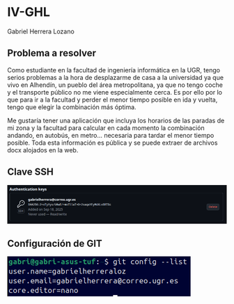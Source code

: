 # IV-GHL
Gabriel Herrera Lozano

## Problema a resolver
Como estudiante en la facultad de ingeniería informática en la UGR, tengo serios problemas a la hora de desplazarme de casa a la universidad ya que vivo en Alhendín, un pueblo del área metropolitana, ya que no tengo coche y el transporte público no me viene especialmente cerca. Es por ello por lo que para ir a la facultad y perder el menor tiempo posible en ida y vuelta, tengo que elegir la combinación más óptima. 

Me gustaría tener una aplicación que incluya los horarios de las paradas de mi zona y la facultad para calcular en cada momento la combinación andando, en autobús, en metro... necesaria para tardar el menor tiempo posible. Toda esta información es pública y se puede extraer de archivos docx alojados en la web.

## Clave SSH
![](https://github.com/gabrielherreraloz/IV-GHL/blob/main/img/Clave-SSH.png?raw=true)

## Configuración de GIT
![](https://github.com/gabrielherreraloz/IV-GHL/blob/main/img/Conf-GIT.png?raw=true)

